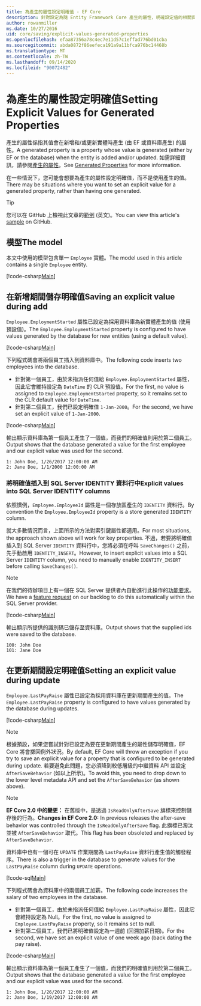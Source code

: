 ```yaml
---
title: 為產生的屬性設定明確值 - EF Core
description: 針對設定為隨 Entity Framework Core 產生的屬性，明確設定值的相關資訊
author: rowanmiller
ms.date: 10/27/2016
uid: core/saving/explicit-values-generated-properties
ms.openlocfilehash: efaa87356a78c4ec7e11d57c1effad776bd01cba
ms.sourcegitcommit: abda0872f86eefeca191a9a11bfca976bc14468b
ms.translationtype: MT
ms.contentlocale: zh-TW
ms.lasthandoff: 09/14/2020
ms.locfileid: "90072482"
---
```

# <a name="setting-explicit-values-for-generated-properties"></a><span data-ttu-id="8c897-103">為產生的屬性設定明確值</span><span class="sxs-lookup"><span data-stu-id="8c897-103">Setting Explicit Values for Generated Properties</span></span>

<span data-ttu-id="8c897-104">產生的屬性係指其值會在新增和/或更新實體時產生 (由 EF 或資料庫產生) 的屬性。</span><span class="sxs-lookup"><span data-stu-id="8c897-104">A generated property is a property whose value is generated (either by EF or the database) when the entity is added and/or updated.</span></span> <span data-ttu-id="8c897-105">如需詳細資訊，請參閱[產生的屬性](xref:core/modeling/generated-properties)。</span><span class="sxs-lookup"><span data-stu-id="8c897-105">See [Generated Properties](xref:core/modeling/generated-properties) for more information.</span></span>

<span data-ttu-id="8c897-106">在一些情況下，您可能會想要為產生的屬性設定明確值，而不是使用產生的值。</span><span class="sxs-lookup"><span data-stu-id="8c897-106">There may be situations where you want to set an explicit value for a generated property, rather than having one generated.</span></span>

> [!TIP]  
> <span data-ttu-id="8c897-107">您可以在 GitHub 上檢視此文章的[範例](https://github.com/dotnet/EntityFramework.Docs/tree/master/samples/core/Saving/ExplicitValuesGenerateProperties/) \(英文\)。</span><span class="sxs-lookup"><span data-stu-id="8c897-107">You can view this article's [sample](https://github.com/dotnet/EntityFramework.Docs/tree/master/samples/core/Saving/ExplicitValuesGenerateProperties/) on GitHub.</span></span>

## <a name="the-model"></a><span data-ttu-id="8c897-108">模型</span><span class="sxs-lookup"><span data-stu-id="8c897-108">The model</span></span>

<span data-ttu-id="8c897-109">本文中使用的模型包含單一 `Employee` 實體。</span><span class="sxs-lookup"><span data-stu-id="8c897-109">The model used in this article contains a single `Employee` entity.</span></span>

[!code-csharp[Main](../../../samples/core/Saving/ExplicitValuesGenerateProperties/Employee.cs#Sample)]

## <a name="saving-an-explicit-value-during-add"></a><span data-ttu-id="8c897-110">在新增期間儲存明確值</span><span class="sxs-lookup"><span data-stu-id="8c897-110">Saving an explicit value during add</span></span>

<span data-ttu-id="8c897-111">`Employee.EmploymentStarted` 屬性已設定為採用資料庫為新實體產生的值 (使用預設值)。</span><span class="sxs-lookup"><span data-stu-id="8c897-111">The `Employee.EmploymentStarted` property is configured to have values generated by the database for new entities (using a default value).</span></span>

[!code-csharp[Main](../../../samples/core/Saving/ExplicitValuesGenerateProperties/EmployeeContext.cs#EmploymentStarted)]

<span data-ttu-id="8c897-112">下列程式碼會將兩個員工插入到資料庫中。</span><span class="sxs-lookup"><span data-stu-id="8c897-112">The following code inserts two employees into the database.</span></span>

* <span data-ttu-id="8c897-113">針對第一個員工，由於未指派任何值給 `Employee.EmploymentStarted` 屬性，因此它會維持設定為 `DateTime` 的 CLR 預設值。</span><span class="sxs-lookup"><span data-stu-id="8c897-113">For the first, no value is assigned to `Employee.EmploymentStarted` property, so it remains set to the CLR default value for `DateTime`.</span></span>
* <span data-ttu-id="8c897-114">針對第二個員工，我們已設定明確值 `1-Jan-2000`。</span><span class="sxs-lookup"><span data-stu-id="8c897-114">For the second, we have set an explicit value of `1-Jan-2000`.</span></span>

[!code-csharp[Main](../../../samples/core/Saving/ExplicitValuesGenerateProperties/Sample.cs#EmploymentStarted)]

<span data-ttu-id="8c897-115">輸出顯示資料庫為第一個員工產生了一個值，而我們的明確值則用於第二個員工。</span><span class="sxs-lookup"><span data-stu-id="8c897-115">Output shows that the database generated a value for the first employee and our explicit value was used for the second.</span></span>

``` Console
1: John Doe, 1/26/2017 12:00:00 AM
2: Jane Doe, 1/1/2000 12:00:00 AM
```

### <a name="explicit-values-into-sql-server-identity-columns"></a><span data-ttu-id="8c897-116">將明確值插入到 SQL Server IDENTITY 資料行中</span><span class="sxs-lookup"><span data-stu-id="8c897-116">Explicit values into SQL Server IDENTITY columns</span></span>

<span data-ttu-id="8c897-117">依照慣例，`Employee.EmployeeId` 屬性是一個存放區產生的 `IDENTITY` 資料行。</span><span class="sxs-lookup"><span data-stu-id="8c897-117">By convention the `Employee.EmployeeId` property is a store generated `IDENTITY` column.</span></span>

<span data-ttu-id="8c897-118">就大多數情況而言，上面所示的方法對索引鍵屬性都適用。</span><span class="sxs-lookup"><span data-stu-id="8c897-118">For most situations, the approach shown above will work for key properties.</span></span> <span data-ttu-id="8c897-119">不過，若要將明確值插入到 SQL Server `IDENTITY` 資料行中，您將必須在呼叫 `SaveChanges()` 之前，先手動啟用 `IDENTITY_INSERT`。</span><span class="sxs-lookup"><span data-stu-id="8c897-119">However, to insert explicit values into a SQL Server `IDENTITY` column, you need to manually enable `IDENTITY_INSERT` before calling `SaveChanges()`.</span></span>

> [!NOTE]  
> <span data-ttu-id="8c897-120">在我們的待辦項目上有一個在 SQL Server 提供者內自動進行此操作的[功能要求](https://github.com/aspnet/EntityFramework/issues/703)。</span><span class="sxs-lookup"><span data-stu-id="8c897-120">We have a [feature request](https://github.com/aspnet/EntityFramework/issues/703) on our backlog to do this automatically within the SQL Server provider.</span></span>

[!code-csharp[Main](../../../samples/core/Saving/ExplicitValuesGenerateProperties/Sample.cs#EmployeeId)]

<span data-ttu-id="8c897-121">輸出顯示所提供的識別碼已儲存至資料庫。</span><span class="sxs-lookup"><span data-stu-id="8c897-121">Output shows that the supplied ids were saved to the database.</span></span>

``` Console
100: John Doe
101: Jane Doe
```

## <a name="setting-an-explicit-value-during-update"></a><span data-ttu-id="8c897-122">在更新期間設定明確值</span><span class="sxs-lookup"><span data-stu-id="8c897-122">Setting an explicit value during update</span></span>

<span data-ttu-id="8c897-123">`Employee.LastPayRaise` 屬性已設定為採用資料庫在更新期間產生的值。</span><span class="sxs-lookup"><span data-stu-id="8c897-123">The `Employee.LastPayRaise` property is configured to have values generated by the database during updates.</span></span>

[!code-csharp[Main](../../../samples/core/Saving/ExplicitValuesGenerateProperties/EmployeeContext.cs#LastPayRaise)]

> [!NOTE]  
> <span data-ttu-id="8c897-124">根據預設，如果您嘗試針對已設定為要在更新期間產生的屬性儲存明確值，EF Core 將會擲回例外狀況。</span><span class="sxs-lookup"><span data-stu-id="8c897-124">By default, EF Core will throw an exception if you try to save an explicit value for a property that is configured to be generated during update.</span></span> <span data-ttu-id="8c897-125">若要避免此問題，您必須降到較低層級的中繼資料 API 並設定 `AfterSaveBehavior` (如以上所示)。</span><span class="sxs-lookup"><span data-stu-id="8c897-125">To avoid this, you need to drop down to the lower level metadata API and set the `AfterSaveBehavior` (as shown above).</span></span>

> [!NOTE]  
> <span data-ttu-id="8c897-126">**EF Core 2.0 中的變更：** 在舊版中，是透過 `IsReadOnlyAfterSave` 旗標來控制儲存後的行為。</span><span class="sxs-lookup"><span data-stu-id="8c897-126">**Changes in EF Core 2.0:** In previous releases the after-save behavior was controlled through the `IsReadOnlyAfterSave` flag.</span></span> <span data-ttu-id="8c897-127">此旗標已淘汰並被 `AfterSaveBehavior` 取代。</span><span class="sxs-lookup"><span data-stu-id="8c897-127">This flag has been obsoleted and replaced by `AfterSaveBehavior`.</span></span>

<span data-ttu-id="8c897-128">資料庫中也有一個可在 `UPDATE` 作業期間為 `LastPayRaise` 資料行產生值的觸發程序。</span><span class="sxs-lookup"><span data-stu-id="8c897-128">There is also a trigger in the database to generate values for the `LastPayRaise` column during `UPDATE` operations.</span></span>

[!code-sql[Main](../../../samples/core/Saving/ExplicitValuesGenerateProperties/employee_UPDATE.sql)]

<span data-ttu-id="8c897-129">下列程式碼會為資料庫中的兩個員工加薪。</span><span class="sxs-lookup"><span data-stu-id="8c897-129">The following code increases the salary of two employees in the database.</span></span>

* <span data-ttu-id="8c897-130">針對第一個員工，由於未指派任何值給 `Employee.LastPayRaise` 屬性，因此它會維持設定為 Null。</span><span class="sxs-lookup"><span data-stu-id="8c897-130">For the first, no value is assigned to `Employee.LastPayRaise` property, so it remains set to null.</span></span>
* <span data-ttu-id="8c897-131">針對第二個員工，我們已將明確值設定為一週前 (回溯加薪日期)。</span><span class="sxs-lookup"><span data-stu-id="8c897-131">For the second, we have set an explicit value of one week ago (back dating the pay raise).</span></span>

[!code-csharp[Main](../../../samples/core/Saving/ExplicitValuesGenerateProperties/Sample.cs#LastPayRaise)]

<span data-ttu-id="8c897-132">輸出顯示資料庫為第一個員工產生了一個值，而我們的明確值則用於第二個員工。</span><span class="sxs-lookup"><span data-stu-id="8c897-132">Output shows that the database generated a value for the first employee and our explicit value was used for the second.</span></span>

``` Console
1: John Doe, 1/26/2017 12:00:00 AM
2: Jane Doe, 1/19/2017 12:00:00 AM
```
